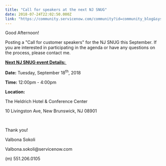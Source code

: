 ```yaml
---
title: "Call for speakers at the next NJ SNUG"
date: 2018-07-24T22:02:50.000Z
link: "https://community.servicenow.com/community?id=community_blog&sys_id=2ea7da74db67dfc0e0e80b55ca961922"
---
```

<p>Good Afternoon! </p>
<p>Posting a &#34;Call for customer speakers&#34; for the NJ SNUG this September. If you are interested in participating in the agenda or have any questions on the process, please contact me.</p>
<p><span style="text-decoration: underline;"><strong>Next NJ SNUG event Details: </strong></span></p>
<p><strong>Date:</strong> Tuesday, September 18<sup>th</sup>, 2018</p>
<p><strong>Time:</strong> 12:00pm - 4:00pm </p>
<p><strong>Location: </strong></p>
<p>The Heldrich Hotel &amp; Conference Center</p>
<p>10 Livingston Ave, New Brunswick, NJ 08901</p>
<p> </p>
<p>Thank you! </p>
<p>Valbona Sokoli </p>
<p>Valbona.sokoli&#64;servicenow.com </p>
<p>(m) 551.206.0105</p>